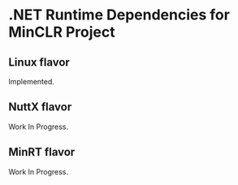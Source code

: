 # .NET Runtime Dependencies for MinCLR Project

## Linux flavor

Implemented.

## NuttX flavor

Work In Progress.

## MinRT flavor

Work In Progress.
